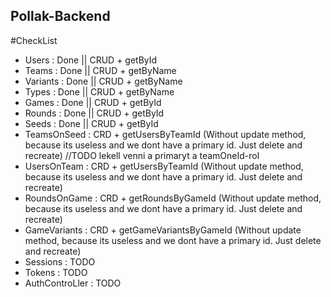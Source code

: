 ## Pollak-Backend

#CheckList
- Users : Done || CRUD + getById
- Teams : Done || CRUD + getByName
- Variants : Done || CRUD + getByName
- Types : Done || CRUD + getByName
- Games : Done || CRUD + getById
- Rounds : Done || CRUD + getById
- Seeds : Done || CRUD + getById
- TeamsOnSeed : CRD + getUsersByTeamId (Without update method, because its useless and we dont have a primary id. Just delete and recreate)  //TODO lekell venni a primaryt a teamOneId-rol
- UsersOnTeam : CRD + getUsersByTeamId (Without update method, because its useless and we dont have a primary id. Just delete and recreate) 
- RoundsOnGame : CRD + getRoundsByGameId (Without update method, because its useless and we dont have a primary id. Just delete and recreate) 
- GameVariants : CRD + getGameVariantsByGameId (Without update method, because its useless and we dont have a primary id. Just delete and recreate)  
- Sessions : TODO
- Tokens : TODO
- AuthControLler : TODO
